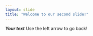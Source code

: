 ```yaml
---
layout: slide
title: "Welcome to our second slide!"
---
```

***Your text***
Use the left arrow to go back!
